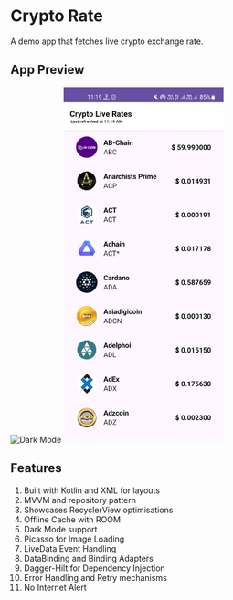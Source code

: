 # Crypto Rate #

A demo app that fetches live crypto exchange rate.

## App Preview ##

<img src=".[/preview/app_preview_dark.jpeg](https://github.com/Pratyush3010/CryptoLiveRates/assets/99137782/4a47107e-dbbc-4fc4-b83f-f5fda8c94a0b)" alt="Dark Mode" width=280/> <img src="./preview/app_preview_light.jpeg" alt = "Light Mode" width=280/> 

## Features ##

1. Built with Kotlin and XML for layouts
2. MVVM and repository pattern
3. Showcases RecyclerView optimisations
4. Offline Cache with ROOM
5. Dark Mode support
6. Picasso for Image Loading
7. LiveData Event Handling
8. DataBinding and Binding Adapters
9. Dagger-Hilt for Dependency Injection
10. Error Handling and Retry mechanisms
11. No Internet Alert
